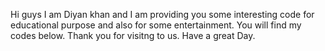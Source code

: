 Hi guys I am Diyan khan and I am providing you some interesting code for educational purpose and also for some entertainment.
You will find my codes below.
Thank you for visitng to us.
Have a great Day.
